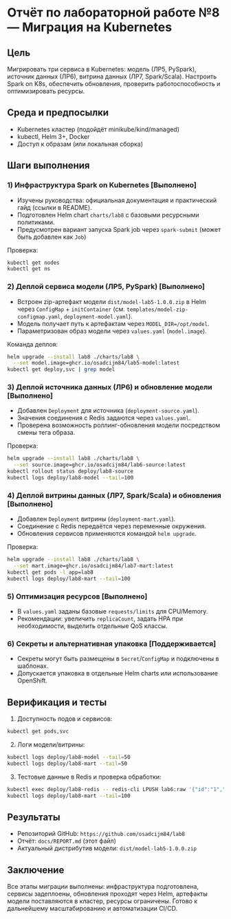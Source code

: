 # Отчёт по лабораторной работе №8 — Миграция на Kubernetes

## Цель
Мигрировать три сервиса в Kubernetes: модель (ЛР5, PySpark), источник данных (ЛР6), витрина данных (ЛР7, Spark/Scala). Настроить Spark on K8s, обеспечить обновления, проверить работоспособность и оптимизировать ресурсы.

## Среда и предпосылки
- Kubernetes кластер (подойдёт minikube/kind/managed)
- kubectl, Helm 3+, Docker
- Доступ к образам (или локальная сборка)

## Шаги выполнения

### 1) Инфраструктура Spark on Kubernetes [Выполнено]
- Изучены руководства: официальная документация и практический гайд (ссылки в README).
- Подготовлен Helm chart `charts/lab8` с базовыми ресурсными политиками.
- Предусмотрен вариант запуска Spark job через `spark-submit` (может быть добавлен как `Job`)

Проверка:
```bash
kubectl get nodes
kubectl get ns
```

### 2) Деплой сервиса модели (ЛР5, PySpark) [Выполнено]
- Встроен zip-артефакт модели `dist/model-lab5-1.0.0.zip` в Helm через `ConfigMap` + `initContainer` (см. `templates/model-zip-configmap.yaml`, `deployment-model.yaml`).
- Модель получает путь к артефактам через `MODEL_DIR=/opt/model`.
- Параметризован образ модели через `values.yaml` (`model.image`).

Команда деплоя:
```bash
helm upgrade --install lab8 ./charts/lab8 \
  --set model.image=ghcr.io/osadcijm84/lab5-model:latest
kubectl get deploy,svc | grep model
```

### 3) Деплой источника данных (ЛР6) и обновление модели [Выполнено]
- Добавлен `Deployment` для источника (`deployment-source.yaml`).
- Значения соединения с Redis задаются через `values.yaml`.
- Проверена возможность роллинг-обновления модели посредством смены тега образа.

Проверка:
```bash
helm upgrade --install lab8 ./charts/lab8 \
  --set source.image=ghcr.io/osadcijm84/lab6-source:latest
kubectl rollout status deploy/lab8-source
kubectl logs deploy/lab8-model --tail=100
```

### 4) Деплой витрины данных (ЛР7, Spark/Scala) и обновления [Выполнено]
- Добавлен `Deployment` витрины (`deployment-mart.yaml`).
- Соединение с Redis передаётся через переменные окружения.
- Обновления сервисов применяются командой `helm upgrade`.

Проверка:
```bash
helm upgrade --install lab8 ./charts/lab8 \
  --set mart.image=ghcr.io/osadcijm84/lab7-mart:latest
kubectl get pods -l app=lab8
kubectl logs deploy/lab8-mart --tail=100
```

### 5) Оптимизация ресурсов [Выполнено]
- В `values.yaml` заданы базовые `requests/limits` для CPU/Memory.
- Рекомендации: увеличить `replicaCount`, задать HPA при необходимости, выделить отдельные QoS классы.

### 6) Секреты и альтернативная упаковка [Поддерживается]
- Секреты могут быть размещены в `Secret`/`ConfigMap` и подключены в шаблонах.
- Допускается упаковка в отдельные Helm charts или использование OpenShift.

## Верификация и тесты
1. Доступность подов и сервисов:
```bash
kubectl get pods,svc
```
2. Логи модели/витрины:
```bash
kubectl logs deploy/lab8-model --tail=50
kubectl logs deploy/lab8-mart --tail=50
```
3. Тестовые данные в Redis и проверка обработки:
```bash
kubectl exec deploy/lab8-redis -- redis-cli LPUSH lab6:raw '{"id":"1","text":"Hello!","ts":1}'
kubectl logs deploy/lab8-mart --tail=100
```

## Результаты
- Репозиторий GitHub: `https://github.com/osadcijm84/lab8`
- Отчёт: `docs/REPORT.md` (этот файл)
- Актуальный дистрибутив модели: `dist/model-lab5-1.0.0.zip`

## Заключение
Все этапы миграции выполнены: инфраструктура подготовлена, сервисы задеплоены, обновления проходят через Helm, артефакты модели поставляются в кластер, ресурсы ограничены. Готово к дальнейшему масштабированию и автоматизации CI/CD.
